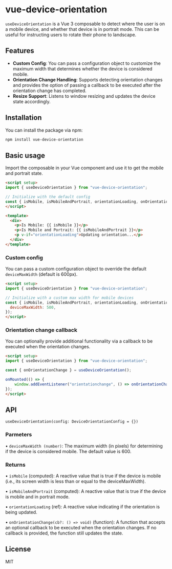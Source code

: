 # vue-device-orientation

`useDeviceOrientation` is a Vue 3 composable to detect where the user is on a mobile device, and whether that device is in portrait mode. This can be useful for instructing users to rotate their phone to landscape.
## Features
- **Custom Config**: You can pass a configuration object to customize the maximum width that determines whether the device is considered mobile.
- **Orientation Change Handling**: Supports detecting orientation changes and provides the option of passing a callback to be executed after the orientation change has completed.
- **Resize Support**: Listens to window resizing and updates the device state accordingly.

## Installation

You can install the package via npm:

```bash
npm install vue-device-orientation
```

## Basic usage
Import the composable in your Vue component and use it to get the mobile and portrait state.

```html
<script setup>
import { useDeviceOrientation } from "vue-device-orientation";

// Initialize with the default config
const { isMobile, isMobileAndPortrait, orientationLoading, onOrientationChange } = useDeviceOrientation();
</script>

<template>
  <div>
    <p>Is Mobile: {{ isMobile }}</p>
    <p>Is Mobile and Portrait: {{ isMobileAndPortrait }}</p>
    <p v-if="orientationLoading">Updating orientation...</p>
  </div>
</template>
```

### Custom config
You can pass a custom configuration object to override the default `deviceMaxWidth` (default is 600px).

```html
<script setup>
import { useDeviceOrientation } from "vue-device-orientation";

// Initialize with a custom max width for mobile devices
const { isMobile, isMobileAndPortrait, orientationLoading, onOrientationChange } = useDeviceOrientation({
  deviceMaxWidth: 500,
});
</script>
```

### Orientation change callback
You can optionally provide additional functionality via a callback to be executed when the orientation changes.

```html
<script setup>
import { useDeviceOrientation } from "vue-device-orientation";

const { onOrientationChange } = useDeviceOrientation();

onMounted(() => {
    window.addEventListener("orientationchange", () => onOrientationChange(myExtraFunction));
});
</script>
```

## API
`useDeviceOrientation(config: DeviceOrientationConfig = {})`

### Parmeters
• `deviceMaxWidth (number)`: The maximum width (in pixels) for determining if the device is considered mobile. The default value is 600.

### Returns
• `isMobile` (computed): A reactive value that is true if the device is mobile (i.e., its screen width is less than or equal to the deviceMaxWidth).

• `isMobileAndPortrait` (computed): A reactive value that is true if the device is mobile and in portrait mode.

• `orientationLoading` (ref): A reactive value indicating if the orientation is being updated.

• `onOrientationChange(cb?: () => void)` (function): A function that accepts an optional callback to be executed when the orientation changes. If no callback is provided, the function still updates the state.


## License
MIT
